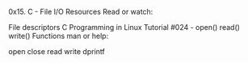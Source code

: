 0x15. C - File I/O
Resources
Read or watch:

File descriptors
C Programming in Linux Tutorial #024 - open() read() write() Functions
man or help:

 open
 close
 read
 write
 dprintf
